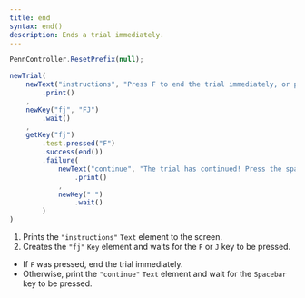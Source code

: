 ```yaml
---
title: end
syntax: end()
description: Ends a trial immediately.
---
```


```javascript
PennController.ResetPrefix(null);

newTrial(
    newText("instructions", "Press F to end the trial immediately, or press J to continue.")
    	.print()
    ,
    newKey("fj", "FJ")
        .wait()
    ,
    getKey("fj")
        .test.pressed("F")
        .success(end())
        .failure(
            newText("continue", "The trial has continued! Press the spacebar to finish.")
                .print()
            ,
            newKey(" ")
                .wait()
        )
)
```

1. Prints the `"instructions"` `Text` element to the screen.
2. Creates the `"fj"` `Key` element and waits for the `F` or `J` key to be pressed.
  + If `F` was pressed, end the trial immediately.
  + Otherwise, print the `"continue"` `Text` element and wait for the `Spacebar` key to be pressed.